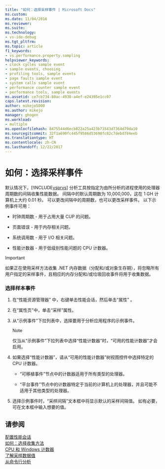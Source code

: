 ```yaml
---
title: "如何：选择采样事件 | Microsoft Docs"
ms.custom: 
ms.date: 11/04/2016
ms.reviewer: 
ms.suite: 
ms.technology:
- vs-ide-debug
ms.tgt_pltfrm: 
ms.topic: article
f1_keywords:
- vs.performance.property.sampling
helpviewer_keywords:
- clock cycles sample event
- sample events, choosing
- profiling tools, sample events
- page faults sample event
- system calls sample event
- performance counter sample event
- performance tools, sample events
ms.assetid: ce7cb734-80ac-4930-a4ef-e24395e1cc07
caps.latest.revision: 
author: mikejo5000
ms.author: mikejo
manager: ghogen
ms.workload:
- multiple
ms.openlocfilehash: 8475544d6ecb822a25a423b73543d7364d79da10
ms.sourcegitcommit: 32f1a690fc445f9586d53698fc82c7debd784eeb
ms.translationtype: HT
ms.contentlocale: zh-CN
ms.lasthandoff: 12/22/2017
---
```

# <a name="how-to-choose-sampling-events"></a>如何：选择采样事件
默认情况下，[!INCLUDE[vsprvs](../code-quality/includes/vsprvs_md.md)] 分析工具按指定为由所分析的进程使用的处理器周期数的间隔收集性能数据。 间隔中的默认周期数为 10,000,000，这在 1 GH 计算机上大约 0.01 秒。 可以更改间隔中的周期数，也可以更改采样事件。 以下示例事件可用：  
  
-   时钟周期数 - 用于占用大量 CUP 的问题。  
  
-   页面错误 - 用于内存相关问题。  
  
-   系统调用数 - 用于 I/O 相关问题。  
  
-   性能计数器 - 用于低级别性能问题的 CPU 计数器。  
  
> [!IMPORTANT]
>  如果正在使用采样方法收集 .NET 内存数据（分配和/或对象生存期），将忽略所有用户指定的采样事件，且相应的内存分配和/或垃圾回收事件将用于收集数据。  
  
### <a name="to-select-a-sample-event"></a>选择样本事件  
  
1.  在“性能资源管理器” 中，右键单击性能会话，然后单击“属性” 。  
  
2.  在“属性页”中，单击“采样”属性。  
  
3.  从“示例事件”下拉列表中，选择要用于分析应用程序的示例事件。  
  
    > [!NOTE]
    >  仅当从“示例事件”下拉列表中选择“性能计数器”时，“可用的性能计数器”才会启用。  
  
4.  如果选择“性能计数器”，请从“可用的性能计数器”树视图控件中选择特定的 CPU 计数器。  
  
    -   “可移植事件”节点中的计数器适用于所有类型的处理器。  
  
    -   “平台事件”节点中的计数器特定于当前的计算机上的处理器，并且可能不适用于其他类型的处理器。  
  
5.  选择示例事件时，“采样间隔”文本框中将显示默认的采样间隔值。 如有必要，可在文本框中输入想要的值。  
  
## <a name="see-also"></a>请参阅  
 [配置性能会话](../profiling/configuring-performance-sessions.md)   
 [如何：选择收集方法](../profiling/how-to-choose-collection-methods.md)   
 [CPU 和 Windows 计数器](../profiling/cpu-and-windows-counters.md)   
 [了解采样数据值](../profiling/understanding-sampling-data-values.md)   
 [从命令行分析](../profiling/using-the-profiling-tools-from-the-command-line.md)